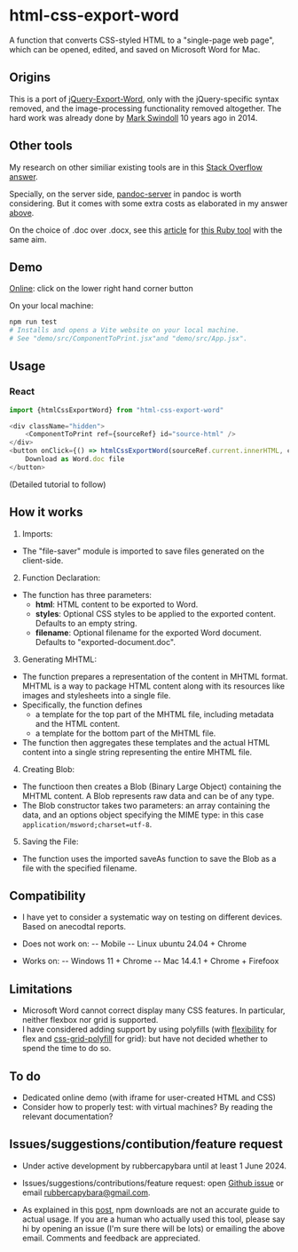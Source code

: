 # html-css-export-word

A function that converts CSS-styled HTML to a "single-page web page", which can be opened, edited, and saved on Microsoft Word for Mac.

## Origins

This is a port of [jQuery-Export-Word](https://github.com/markswindoll/jQuery-Word-Export), only with the jQuery-specific syntax removed, and the image-processing functionality removed altogether.  The hard work was already done by [Mark Swindoll](https://github.com/markswindoll) 10 years ago in 2014.

## Other tools

My research on other similiar existing tools are in this [Stack Overflow answer](https://stackoverflow.com/a/78373506/19767032).  

Specially, on the server side, [pandoc-server](https://pandoc.org/pandoc-server.html) in pandoc is worth considering.  But it comes with some extra costs as elaborated in my answer [above](https://stackoverflow.com/a/78373506/19767032).

On the choice of .doc over .docx, see this [article](https://github.com/metanorma/html2doc/wiki/Why-not-docx%3F) for [this Ruby tool](https://github.com/metanorma/html2doc) with the same aim.

## Demo

[Online](https://3willows.github.io/barAdmission/#/info): click on the lower right hand corner button

On your local machine:

```bash
npm run test
# Installs and opens a Vite website on your local machine.
# See "demo/src/ComponentToPrint.jsx"and "demo/src/App.jsx".
```

## Usage
### React
```js
import {htmlCssExportWord} from "html-css-export-word"

<div className="hidden">
    <ComponentToPrint ref={sourceRef} id="source-html" />
</div>
<button onClick={() => htmlCssExportWord(sourceRef.current.innerHTML, cssFile, "exported-document.doc")}>
    Download as Word.doc file
</button>
```

(Detailed tutorial to follow)

## How it works

1. Imports:
- The  "file-saver" module is imported to save files generated on the client-side.
2. Function Declaration:
- The function has three parameters:
    - **html**: HTML content to be exported to Word.
    - **styles**: Optional CSS styles to be applied to the exported content. Defaults to an empty string.
    - **filename**: Optional filename for the exported Word document. Defaults to "exported-document.doc".
3. Generating MHTML:
- The function prepares a representation of the content in MHTML format. MHTML is a way to package HTML content along with its resources like images and stylesheets into a single file.
- Specifically, the function defines
    - a template for the top part of the MHTML file, including metadata and the HTML content.
    - a template for the bottom part of the MHTML file.
- The function then aggregates these templates and the actual HTML content into a single string representing the entire MHTML file.
4. Creating Blob:
- The functioon then creates a Blob (Binary Large Object) containing the MHTML content. A Blob represents raw data and can be of any type.
- The Blob constructor takes two parameters: an array containing the data, and an options object specifying the MIME type: in this case ```application/msword;charset=utf-8```.
5. Saving the File:
- The function uses the imported saveAs function to save the Blob as a file with the specified filename.

## Compatibility

- I have yet to consider a systematic way on testing on different devices.  Based on anecodtal reports.

- Does not work on:
    -- Mobile
    -- Linux ubuntu 24.04 + Chrome

- Works on:
    -- Windows 11 + Chrome
    -- Mac 14.4.1 + Chrome + Firefoox

## Limitations

- Microsoft Word cannot correct display many CSS features.  In particular, neither flexbox nor grid is supported.  
- I have considered adding support by using polyfills (with [flexibility](https://github.com/FremyCompany/css-grid-polyfill) for flex and [css-grid-polyfill](https://github.com/jonathantneal/flexibility) for grid): but have not decided whether to spend the time to do so.

## To do

- Dedicated online demo (with iframe for user-created HTML and CSS)
- Consider how to properly test: with virtual machines?  By reading the relevant documentation?

## Issues/suggestions/contibution/feature request

- Under active development by rubbercapybara until at least 1 June 2024.

- Issues/suggestions/contributions/feature request: open [Github issue](https://github.com/3willows/html-css-export-word/issues) or email rubbercapybara@gmail.com.

- As explained in this [post](https://dev.to/andyrichardsonn/how-i-exploited-npm-downloads-and-why-you-shouldn-t-trust-them-4bme), npm downloads are not an accurate guide to actual usage.  If you are a human who actually used this tool, please say hi by opening an issue (I'm sure there will be lots) or emailing the above email.  Comments and feedback are appreciated.